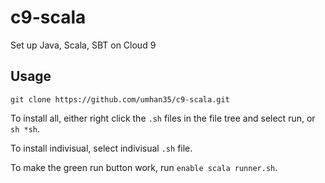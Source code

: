 # c9-scala
Set up Java, Scala, SBT on Cloud 9

## Usage

`git clone https://github.com/umhan35/c9-scala.git`

To install all, either right click the `.sh` files in the file tree and select run, or `sh *sh`.

To install indivisual, select indivisual `.sh` file.

To make the green run button work, run `enable scala runner.sh`.
